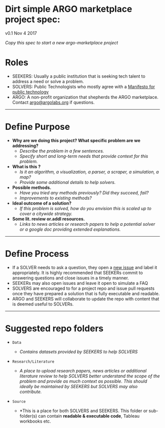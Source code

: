 # Dirt simple ARGO marketplace project spec:
v0.1 Nov 4 2017

*Copy this spec to start a new argo-marketplace project*

# Roles
- SEEKERS: Usually a public institution that is seeking tech talent to address a need or solve a problem.
- SOLVERS: Public Technologists who mostly agree with a [Manifesto for public technology](civichall.org/civicist/manifesto-for-public-technology/)
- ARGO: A non-profit organization that shepherds the ARGO marketplace. Contact argo@argolabs.org if questions.
---
# Define Purpose 

- **Why are we doing this project? What specific problem are we addressing?**
	- *Describe the problem in a few sentences.*
	- *Specify short and long-term needs that provide context for this problem.*
- **What is this ?** 
	- *Is it an algorithm, a visualization, a parser, a scraper, a simulation, a map?*
	- *Provide some additional details to help solvers.*
- **Possible methods.**
	- *Have you tried any methods previously? Did they succeed, fail?*
	- *Improvements to existing methods?*
- **Ideal outcome of a solution?**
	- *If this problem is solved, how do you envision this is scaled up to cover a citywide strategy.*
- **Some lit. review or.addl resources.**
	- *Links to news articles or research papers to help a potential solver or a google doc providing extended explanations.*
---
# Define Process

- If a SOLVER needs to ask a question, they open a [new issue](https://github.com/argo-marketplace/test-project/issues) and label it appropriately. It is highly recommended that SEEKERs commit to answering questions and close issues in a timely manner.
- SEEKERs may also open issues and leave it open to simulate a FAQ
- SOLVERS are encouraged to for a project repo and issue pull requests once they have prepared a solution that is fully executable and readable.
- ARGO and SEEKERS will collaborate to update the repo with content that is deemed useful to SOLVERs.
---
# Suggested repo folders
- `Data`
	- *Contains datasets provided by SEEKERS to help SOLVERS*

- `Research/Literature`
	- *A place to upload research papers, news articles or additional literature review to help SOLVERS better understand the scope of the problem and provide as much context as possible. This should ideally be maintained by SEEKERS but SOLVERS may also contribute.*

- `Source`
	- *This is a place for both SOLVERS and SEEKERS. This folder or sub-folder(s) can contain **readable & executable code**, Tableau workbooks etc.

